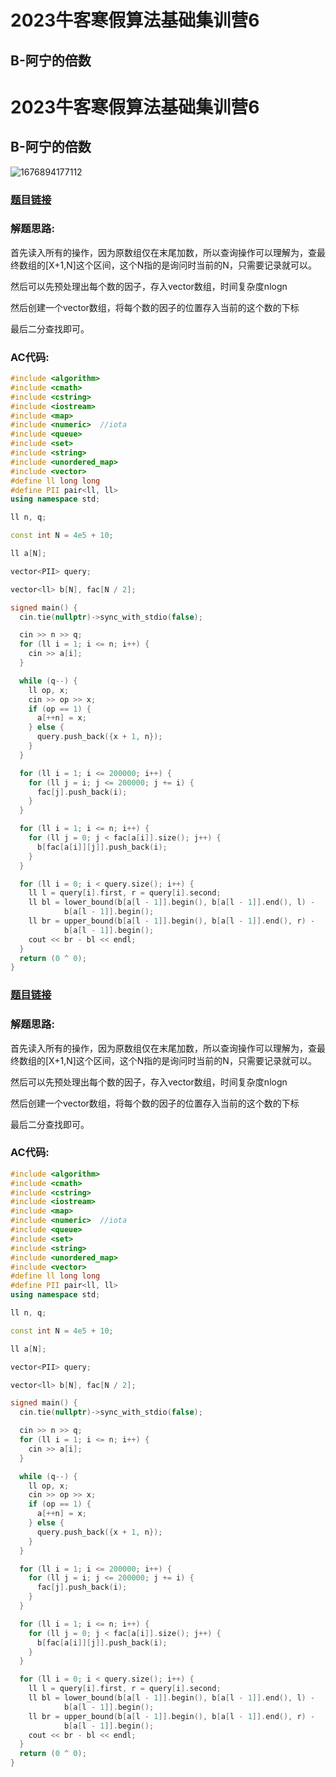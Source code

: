 # 2023牛客寒假算法基础集训营6

## B-阿宁的倍数

# 2023牛客寒假算法基础集训营6

## B-阿宁的倍数

![1676894177112]([image/补题报告/1676894177112.png](https://github.com/MrZhouSu/-/blob/main/%E8%A1%A5%E9%A2%98%E6%8A%A5%E5%91%8A/%E7%89%9B%E5%AE%A2/%E7%89%9B%E5%AE%A2%E7%AE%97%E6%B3%95%E9%9B%86%E8%AE%AD%E8%90%A5/B.png))

### [题目链接](https://ac.nowcoder.com/acm/contest/46814/B "题目链接")

### 解题思路:

首先读入所有的操作，因为原数组仅在末尾加数，所以查询操作可以理解为，查最终数组的[X+1,N]这个区间，这个N指的是询问时当前的N，只需要记录就可以。

然后可以先预处理出每个数的因子，存入vector数组，时间复杂度nlogn

然后创建一个vector数组，将每个数的因子的位置存入当前的这个数的下标

最后二分查找即可。

### AC代码:

```cpp
#include <algorithm>
#include <cmath>
#include <cstring>
#include <iostream>
#include <map>
#include <numeric>  //iota
#include <queue>
#include <set>
#include <string>
#include <unordered_map>
#include <vector>
#define ll long long
#define PII pair<ll, ll>
using namespace std;

ll n, q;

const int N = 4e5 + 10;

ll a[N];

vector<PII> query;

vector<ll> b[N], fac[N / 2];

signed main() {
  cin.tie(nullptr)->sync_with_stdio(false);

  cin >> n >> q;
  for (ll i = 1; i <= n; i++) {
    cin >> a[i];
  }

  while (q--) {
    ll op, x;
    cin >> op >> x;
    if (op == 1) {
      a[++n] = x;
    } else {
      query.push_back({x + 1, n});
    }
  }

  for (ll i = 1; i <= 200000; i++) {
    for (ll j = i; j <= 200000; j += i) {
      fac[j].push_back(i);
    }
  }

  for (ll i = 1; i <= n; i++) {
    for (ll j = 0; j < fac[a[i]].size(); j++) {
      b[fac[a[i]][j]].push_back(i);
    }
  }

  for (ll i = 0; i < query.size(); i++) {
    ll l = query[i].first, r = query[i].second;
    ll bl = lower_bound(b[a[l - 1]].begin(), b[a[l - 1]].end(), l) -
            b[a[l - 1]].begin();
    ll br = upper_bound(b[a[l - 1]].begin(), b[a[l - 1]].end(), r) -
            b[a[l - 1]].begin();
    cout << br - bl << endl;
  }
  return (0 ^ 0);
}
```

### [题目链接](https://ac.nowcoder.com/acm/contest/46814/B "题目链接")

### 解题思路:

首先读入所有的操作，因为原数组仅在末尾加数，所以查询操作可以理解为，查最终数组的[X+1,N]这个区间，这个N指的是询问时当前的N，只需要记录就可以。

然后可以先预处理出每个数的因子，存入vector数组，时间复杂度nlogn

然后创建一个vector数组，将每个数的因子的位置存入当前的这个数的下标

最后二分查找即可。

### AC代码:

```cpp
#include <algorithm>
#include <cmath>
#include <cstring>
#include <iostream>
#include <map>
#include <numeric>  //iota
#include <queue>
#include <set>
#include <string>
#include <unordered_map>
#include <vector>
#define ll long long
#define PII pair<ll, ll>
using namespace std;

ll n, q;

const int N = 4e5 + 10;

ll a[N];

vector<PII> query;

vector<ll> b[N], fac[N / 2];

signed main() {
  cin.tie(nullptr)->sync_with_stdio(false);

  cin >> n >> q;
  for (ll i = 1; i <= n; i++) {
    cin >> a[i];
  }

  while (q--) {
    ll op, x;
    cin >> op >> x;
    if (op == 1) {
      a[++n] = x;
    } else {
      query.push_back({x + 1, n});
    }
  }

  for (ll i = 1; i <= 200000; i++) {
    for (ll j = i; j <= 200000; j += i) {
      fac[j].push_back(i);
    }
  }

  for (ll i = 1; i <= n; i++) {
    for (ll j = 0; j < fac[a[i]].size(); j++) {
      b[fac[a[i]][j]].push_back(i);
    }
  }

  for (ll i = 0; i < query.size(); i++) {
    ll l = query[i].first, r = query[i].second;
    ll bl = lower_bound(b[a[l - 1]].begin(), b[a[l - 1]].end(), l) -
            b[a[l - 1]].begin();
    ll br = upper_bound(b[a[l - 1]].begin(), b[a[l - 1]].end(), r) -
            b[a[l - 1]].begin();
    cout << br - bl << endl;
  }
  return (0 ^ 0);
}
```
